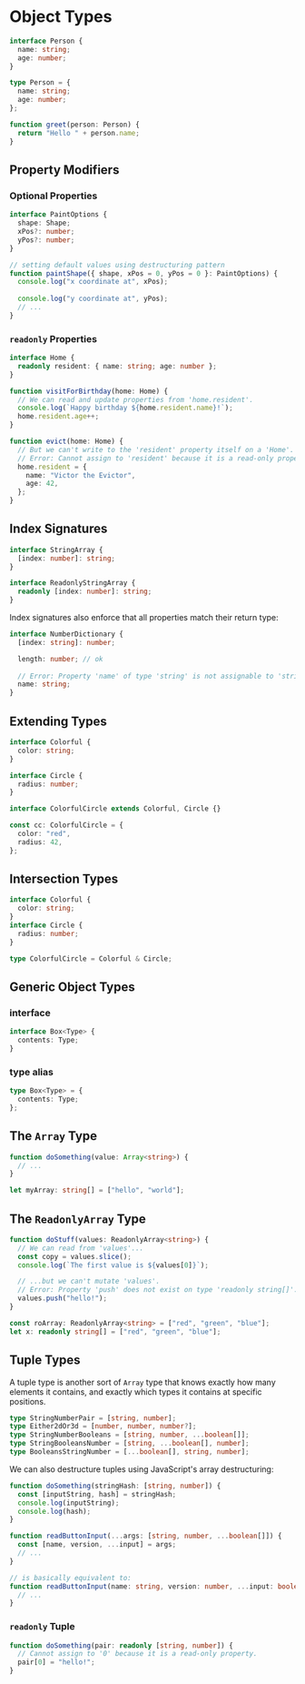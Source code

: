 # Object Types

```ts
interface Person {
  name: string;
  age: number;
}

type Person = {
  name: string;
  age: number;
};

function greet(person: Person) {
  return "Hello " + person.name;
}
```

## Property Modifiers

### Optional Properties

```ts
interface PaintOptions {
  shape: Shape;
  xPos?: number;
  yPos?: number;
}

// setting default values using destructuring pattern
function paintShape({ shape, xPos = 0, yPos = 0 }: PaintOptions) {
  console.log("x coordinate at", xPos);
                                  
  console.log("y coordinate at", yPos);
  // ...
}
```

### `readonly` Properties

```ts
interface Home {
  readonly resident: { name: string; age: number };
}

function visitForBirthday(home: Home) {
  // We can read and update properties from 'home.resident'.
  console.log(`Happy birthday ${home.resident.name}!`);
  home.resident.age++;
}

function evict(home: Home) {
  // But we can't write to the 'resident' property itself on a 'Home'.
  // Error: Cannot assign to 'resident' because it is a read-only property.
  home.resident = {
    name: "Victor the Evictor",
    age: 42,
  };
}
```

## Index Signatures

```ts
interface StringArray {
  [index: number]: string;
}

interface ReadonlyStringArray {
  readonly [index: number]: string;
}
```

Index signatures also enforce that all properties match their return type:

```ts
interface NumberDictionary {
  [index: string]: number;

  length: number; // ok
  
  // Error: Property 'name' of type 'string' is not assignable to 'string' index type 'number'.
  name: string;
}
```


## Extending Types

```ts
interface Colorful {
  color: string;
}

interface Circle {
  radius: number;
}

interface ColorfulCircle extends Colorful, Circle {}

const cc: ColorfulCircle = {
  color: "red",
  radius: 42,
};
```

## Intersection Types

```ts
interface Colorful {
  color: string;
}
interface Circle {
  radius: number;
}

type ColorfulCircle = Colorful & Circle;
```


## Generic Object Types

### interface

```ts
interface Box<Type> {
  contents: Type;
}
```

### type alias

```ts
type Box<Type> = {
  contents: Type;
};
```


## The `Array` Type

```ts
function doSomething(value: Array<string>) {
  // ...
}

let myArray: string[] = ["hello", "world"];
```


## The `ReadonlyArray` Type

```ts
function doStuff(values: ReadonlyArray<string>) {
  // We can read from 'values'...
  const copy = values.slice();
  console.log(`The first value is ${values[0]}`);

  // ...but we can't mutate 'values'.
  // Error: Property 'push' does not exist on type 'readonly string[]'.
  values.push("hello!");
}

const roArray: ReadonlyArray<string> = ["red", "green", "blue"];
let x: readonly string[] = ["red", "green", "blue"];
```


## Tuple Types

A tuple type is another sort of `Array` type that knows exactly how many elements it contains, and exactly which types it contains at specific positions.

```ts
type StringNumberPair = [string, number];
type Either2dOr3d = [number, number, number?];
type StringNumberBooleans = [string, number, ...boolean[]];
type StringBooleansNumber = [string, ...boolean[], number];
type BooleansStringNumber = [...boolean[], string, number];
```

We can also destructure tuples using JavaScript's array destructuring:

```ts
function doSomething(stringHash: [string, number]) {
  const [inputString, hash] = stringHash;
  console.log(inputString);
  console.log(hash);
}
```

```ts
function readButtonInput(...args: [string, number, ...boolean[]]) {
  const [name, version, ...input] = args;
  // ...
}

// is basically equivalent to:
function readButtonInput(name: string, version: number, ...input: boolean[]) {
  // ...
}
```

### `readonly` Tuple

```ts
function doSomething(pair: readonly [string, number]) {
  // Cannot assign to '0' because it is a read-only property.
  pair[0] = "hello!";
}
```
